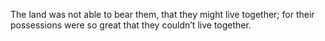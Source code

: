 The land was not able to bear them, that they might live together; for their possessions were so great that they couldn’t live together.